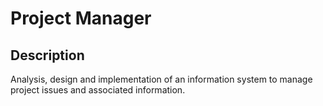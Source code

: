 # Project Manager

## Description
Analysis, design and implementation of an information system to manage project issues and associated information.
